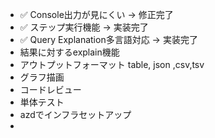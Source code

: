 - ✅ Console出力が見にくい → 修正完了
- ✅ ステップ実行機能 → 実装完了
- ✅ Query Explanation多言語対応 → 実装完了
- 結果に対するexplain機能
- アウトプットフォーマット table, json ,csv,tsv
- グラフ描画
- コードレビュー
- 単体テスト
- azdでインフラセットアップ
-
